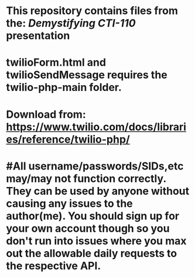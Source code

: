 # This repository contains files from the: _Demystifying CTI-110_ presentation

# twilioForm.html and twilioSendMessage requires the twilio-php-main folder.  
# Download from: https://www.twilio.com/docs/libraries/reference/twilio-php/

# #All username/passwords/SIDs,etc may/may not function correctly. They can be used by anyone without causing any issues to the author(me).  You should sign up for your own account though so you don't run into issues where you max out the allowable daily requests to the respective API.


